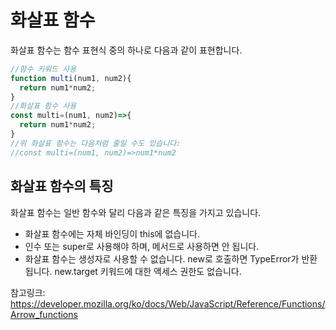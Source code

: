 # 화살표 함수
화살표 함수는 함수 표현식 중의 하나로 다음과 같이 표현합니다.

```js
//함수 키워드 사용
function multi(num1, num2){
  return num1*num2;
}
//화살표 함수 사용
const multi=(num1, num2)=>{
  return num1*num2;
}
//위 화살표 함수는 다음처럼 줄일 수도 있습니다:
//const multi=(num1, num2)=>num1*num2
```
## 화살표 함수의 특징
화살표 함수는 일반 함수와 달리 다음과 같은 특징을 가지고 있습니다.
- 화살표 함수에는 자체 바인딩이 this에 없습니다.
- 인수 또는 super로 사용해야 하며, 메서드로 사용하면 안 됩니다.
- 화살표 함수는 생성자로 사용할 수 없습니다. new로 호출하면 TypeError가 반환됩니다. new.target 키워드에 대한 액세스 권한도 없습니다.

참고링크: https://developer.mozilla.org/ko/docs/Web/JavaScript/Reference/Functions/Arrow_functions
